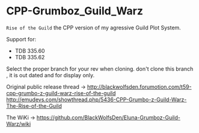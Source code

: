 # CPP-Grumboz_Guild_Warz
`Rise of the Guild` the CPP version of my agressive Guild Plot System.

Support for:

* TDB 335.60
* TDB 335.62 
 
 
 Select the proper branch for your rev when cloning. don't clone this branch , it is out dated and for display only.
 
 
Original public release thread -> http://blackwolfsden.forumotion.com/t59-cpp-grumbo-z-guild-warz-rise-of-the-guild                                                         http://emudevs.com/showthread.php/5436-CPP-Grumbo-z-Guild-Warz-The-Rise-of-the-Guild

The WiKi -> https://github.com/BlackWolfsDen/Eluna-Grumboz-Guild-Warz/wiki
